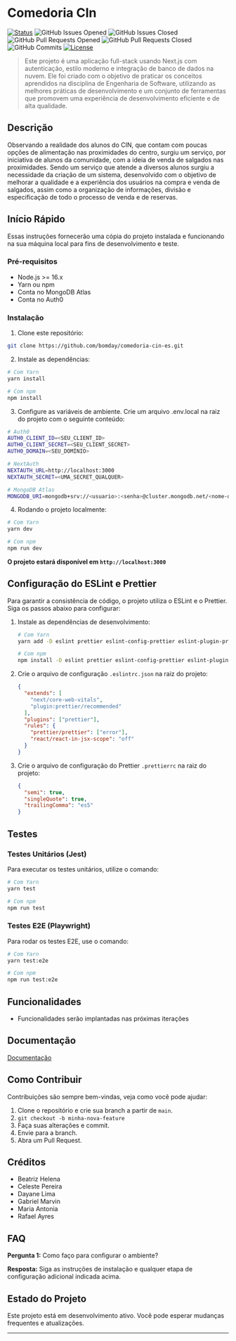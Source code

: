# Comedoria CIn

[![Status](https://img.shields.io/badge/status-active-success)]()
![GitHub Issues Opened](https://img.shields.io/github/issues/bomday/comedoria-cin-es?color=green)
![GitHub Issues Closed](https://img.shields.io/github/issues-closed/bomday/comedoria-cin-es?color=green)
![GitHub Pull Requests Opened](https://img.shields.io/github/issues-pr/bomday/comedoria-cin-es?color=green)
![GitHub Pull Requests Closed](https://img.shields.io/github/issues-pr-closed/bomday/comedoria-cin-es?color=green)
![GitHub Commits](https://img.shields.io/github/commit-activity/t/bomday/comedoria-cin-es/main?color=green)
[![License](https://img.shields.io/badge/license-MIT-blue.svg)](/LICENSE)

> Este projeto é uma aplicação full-stack usando Next.js com autenticação, estilo moderno e integração de banco de dados na nuvem. Ele foi criado com o objetivo de praticar os conceitos aprendidos na disciplina de Engenharia de Software, utilizando as melhores práticas de desenvolvimento e um conjunto de ferramentas que promovem uma experiência de desenvolvimento eficiente e de alta qualidade.

## Descrição

Observando a realidade dos alunos do CIN, que contam com poucas opções de alimentação nas proximidades do centro, surgiu um serviço, por iniciativa de alunos da comunidade, com a ideia de venda de salgados nas proximidades. 
Sendo um serviço que atende a diversos alunos surgiu a necessidade da criação de um sistema, desenvolvido com o objetivo de melhorar a qualidade e a experiência dos usuários na compra e venda de salgados, assim como a organização de informações, divisão e especificação de todo o processo de venda e de reservas. 

## Início Rápido

Essas instruções fornecerão uma cópia do projeto instalada e funcionando na sua máquina local para fins de desenvolvimento e teste.

### Pré-requisitos

- Node.js >= 16.x
- Yarn ou npm
- Conta no MongoDB Atlas
- Conta no Auth0

### Instalação

1. Clone este repositório:
```bash
git clone https://github.com/bomday/comedoria-cin-es.git
```

2. Instale as dependências:
```bash
# Com Yarn
yarn install

# Com npm
npm install
```

3. Configure as variáveis de ambiente. Crie um arquivo .env.local na raiz do projeto com o seguinte conteúdo:
```bash
# Auth0
AUTH0_CLIENT_ID=<SEU_CLIENT_ID>
AUTH0_CLIENT_SECRET=<SEU_CLIENT_SECRET>
AUTH0_DOMAIN=<SEU_DOMÍNIO>

# NextAuth
NEXTAUTH_URL=http://localhost:3000
NEXTAUTH_SECRET=<UMA_SECRET_QUALQUER>

# MongoDB Atlas
MONGODB_URI=mongodb+srv://<usuario>:<senha>@cluster.mongodb.net/<nome-do-banco>?retryWrites=true&w=majority
```

4. Rodando o projeto localmente:
```bash
# Com Yarn
yarn dev

# Com npm
npm run dev
```

**O projeto estará disponível em `http://localhost:3000`**

## Configuração do ESLint e Prettier

Para garantir a consistência de código, o projeto utiliza o ESLint e o Prettier. Siga os passos abaixo para configurar:

1. Instale as dependências de desenvolvimento:
   ```bash
   # Com Yarn
   yarn add -D eslint prettier eslint-config-prettier eslint-plugin-prettier eslint-plugin-react eslint-plugin-react-hooks

   # Com npm
   npm install -D eslint prettier eslint-config-prettier eslint-plugin-prettier eslint-plugin-react eslint-plugin-react-hooks
   ```

2. Crie o arquivo de configuração `.eslintrc.json` na raiz do projeto:
   ```json
   {
     "extends": [
       "next/core-web-vitals",
       "plugin:prettier/recommended"
     ],
     "plugins": ["prettier"],
     "rules": {
       "prettier/prettier": ["error"],
       "react/react-in-jsx-scope": "off"
     }
   }
   ```

3. Crie o arquivo de configuração do Prettier `.prettierrc` na raiz do projeto:
   ```json
   {
     "semi": true,
     "singleQuote": true,
     "trailingComma": "es5"
   }
   ```

## Testes

### Testes Unitários (Jest)

Para executar os testes unitários, utilize o comando:
   ```bash
   # Com Yarn
   yarn test

   # Com npm
   npm run test
   ```

### Testes E2E (Playwright)

Para rodar os testes E2E, use o comando:
   ```bash
   # Com Yarn
   yarn test:e2e

   # Com npm
   npm run test:e2e
   ```

## Funcionalidades

- Funcionalidades serão implantadas nas próximas iterações

## Documentação

[Documentação](https://github.com/bomday/comedoria-cin-es/tree/main/public/docs)

## Como Contribuir

Contribuições são sempre bem-vindas, veja como você pode ajudar:
1. Clone o repositório e crie sua branch a partir de `main`.
2. `git checkout -b minha-nova-feature`
3. Faça suas alterações e commit.
4. Envie para a branch.
5. Abra um Pull Request.

## Créditos

- Beatriz Helena
- Celeste Pereira
- Dayane Lima
- Gabriel Marvin
- Maria Antonia
- Rafael Ayres

## FAQ

**Pergunta 1:** Como faço para configurar o ambiente?

**Resposta:** Siga as instruções de instalação e qualquer etapa de configuração adicional indicada acima.

## Estado do Projeto

Este projeto está em desenvolvimento ativo. Você pode esperar mudanças frequentes e atualizações.

---

